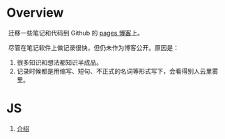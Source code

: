 # Overview

​        迁移一些笔记和代码到 Github 的 [pages 博客](https://makeng.github.io/blog/)上。

​        尽管在笔记软件上做记录很快，但仍未作为博客公开。原因是：

1. 很多知识和想法都知识半成品。
2. 记录时候都是用缩写、短句、不正式的名词等形式写下，会看得别人云里雾里。



# JS

1. [介绍](./js/javascript)
